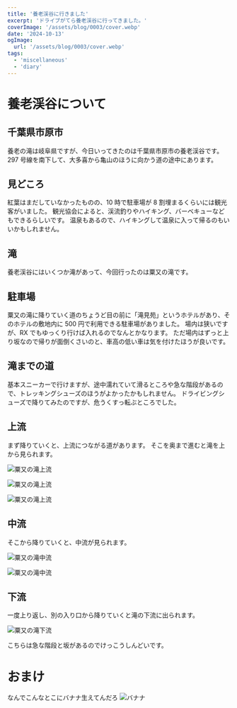 ```yaml
---
title: '養老渓谷に行きました'
excerpt: 'ドライブがてら養老渓谷に行ってきました。'
coverImage: '/assets/blog/0003/cover.webp'
date: '2024-10-13'
ogImage:
  url: '/assets/blog/0003/cover.webp'
tags:
  - 'miscellaneous'
  - 'diary'
---
```


# 養老渓谷について

## 千葉県市原市

養老の滝は岐阜県ですが、今日いってきたのは千葉県市原市の養老渓谷です。
297 号線を南下して、大多喜から亀山のほうに向かう道の途中にあります。

## 見どころ

紅葉はまだしていなかったものの、10 時で駐車場が 8 割埋まるくらいには観光客がいました。
観光協会によると、渓流釣りやハイキング、バーベキューなどもできるらしいです。
温泉もあるので、ハイキングして温泉に入って帰るのもいいかもしれません。

## 滝

養老渓谷にはいくつか滝があって、今回行ったのは粟又の滝です。

## 駐車場

粟又の滝に降りていく道のちょうど目の前に「滝見苑」というホテルがあり、そのホテルの敷地内に 500 円で利用できる駐車場がありました。
場内は狭いですが、RX でもゆっくり行けば入れるのでなんとかなります。
ただ場内はずっと上り坂なので帰りが面倒くさいのと、車高の低い車は気を付けたほうが良いです。

## 滝までの道

基本スニーカーで行けますが、途中濡れていて滑るところや急な階段があるので、トレッキングシューズのほうがよかったかもしれません。
ドライビングシューズで降りてみたのですが、危うくすっ転ぶところでした。

## 上流

まず降りていくと、上流につながる道があります。
そこを奥まで進むと滝を上から見られます。

![粟又の滝上流](/assets/blog/0003/IMG_20241013_101538.webp)

![粟又の滝上流](/assets/blog/0003/IMG_20241013_101536.webp)

![粟又の滝上流](/assets/blog/0003/cover.webp)

## 中流

そこから降りていくと、中流が見られます。

![粟又の滝中流](/assets/blog/0003/IMG_20241013_101234.webp)

![粟又の滝中流](/assets/blog/0003/IMG_20241013_101318.webp)

## 下流

一度上り返し、別の入り口から降りていくと滝の下流に出られます。

![粟又の滝下流](/assets/blog/0003/IMG_20241013_102548.webp)

こちらは急な階段と坂があるのでけっこうしんどいです。

# おまけ

なんでこんなとこにバナナ生えてんだろ
![バナナ](/assets/blog/0003/IMG_20241013_101717.webp)
